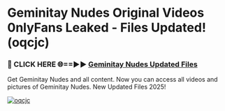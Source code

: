 # Geminitay Nudes Original Videos 0nlyFans Leaked - Files Updated! (oqcjc)

<h3>🔴 CLICK HERE 🌐==►► <a href="https://tinyurl.com/y5r63du9" rel="nofollow">Geminitay Nudes Updated Files</a></h3>

Get Geminitay Nudes and all content. Now you can access all videos and pictures of Geminitay Nudes. New Updated Files 2025!

[![oqcjc](https://i.imgur.com/UVo9nyh.gif)](https://tinyurl.com/y5r63du9)